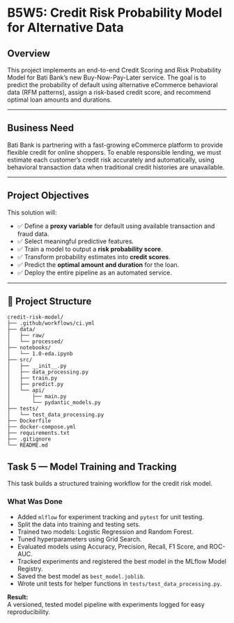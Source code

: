 
# B5W5: Credit Risk Probability Model for Alternative Data

## Overview

This project implements an end-to-end Credit Scoring and Risk Probability Model for Bati Bank’s new Buy-Now-Pay-Later service. The goal is to predict the probability of default using alternative eCommerce behavioral data (RFM patterns), assign a risk-based credit score, and recommend optimal loan amounts and durations.

---

## Business Need

Bati Bank is partnering with a fast-growing eCommerce platform to provide flexible credit for online shoppers. To enable responsible lending, we must estimate each customer’s credit risk accurately and automatically, using behavioral transaction data when traditional credit histories are unavailable.

---

## Project Objectives

This solution will:
- ✅ Define a **proxy variable** for default using available transaction and fraud data.
- ✅ Select meaningful predictive features.
- ✅ Train a model to output a **risk probability score**.
- ✅ Transform probability estimates into **credit scores**.
- ✅ Predict the **optimal amount and duration** for the loan.
- ✅ Deploy the entire pipeline as an automated service.

---
## 📂 Project Structure

```plaintext
credit-risk-model/
├── .github/workflows/ci.yml
├── data/
│   ├── raw/
│   └── processed/
├── notebooks/
│   └── 1.0-eda.ipynb
├── src/
│   ├── __init__.py
│   ├── data_processing.py
│   ├── train.py
│   ├── predict.py
│   └── api/
│       ├── main.py
│       └── pydantic_models.py
├── tests/
│   └── test_data_processing.py
├── Dockerfile 
├── docker-compose.yml
├── requirements.txt
├── .gitignore
└── README.md
```

## Task 5 — Model Training and Tracking

This task builds a structured training workflow for the credit risk model.

### What Was Done

- Added `mlflow` for experiment tracking and `pytest` for unit testing.
- Split the data into training and testing sets.
- Trained two models: Logistic Regression and Random Forest.
- Tuned hyperparameters using Grid Search.
- Evaluated models using Accuracy, Precision, Recall, F1 Score, and ROC-AUC.
- Tracked experiments and registered the best model in the MLflow Model Registry.
- Saved the best model as `best_model.joblib`.
- Wrote unit tests for helper functions in `tests/test_data_processing.py`.

**Result:**  
A versioned, tested model pipeline with experiments logged for easy reproducibility.
